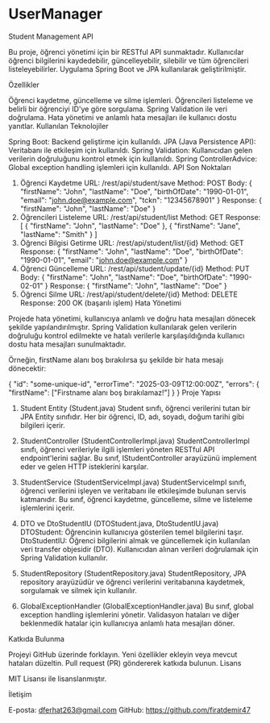 # UserManager
Student Management API

Bu proje, öğrenci yönetimi için bir RESTful API sunmaktadır. Kullanıcılar öğrenci bilgilerini kaydedebilir, güncelleyebilir, silebilir ve tüm öğrencileri listeleyebilirler. Uygulama Spring Boot ve JPA kullanılarak geliştirilmiştir.

Özellikler

Öğrenci kaydetme, güncelleme ve silme işlemleri.
Öğrencileri listeleme ve belirli bir öğrenciyi ID'ye göre sorgulama.
Spring Validation ile veri doğrulama.
Hata yönetimi ve anlamlı hata mesajları ile kullanıcı dostu yanıtlar.
Kullanılan Teknolojiler

Spring Boot: Backend geliştirme için kullanıldı.
JPA (Java Persistence API): Veritabanı ile etkileşim için kullanıldı.
Spring Validation: Kullanıcıdan gelen verilerin doğruluğunu kontrol etmek için kullanıldı.
Spring ControllerAdvice: Global exception handling işlemleri için kullanıldı.
API Son Noktaları

1. Öğrenci Kaydetme
URL: /rest/api/student/save
Method: POST
Body:
{
  "firstName": "John",
  "lastName": "Doe",
  "birthOfDate": "1990-01-01",
  "email": "john.doe@example.com",
  "tckn": "12345678901"
}
Response:
{
  "firstName": "John",
  "lastName": "Doe"
}
2. Öğrencileri Listeleme
URL: /rest/api/student/list
Method: GET
Response:
[
  {
    "firstName": "John",
    "lastName": "Doe"
  },
  {
    "firstName": "Jane",
    "lastName": "Smith"
  }
]
3. Öğrenci Bilgisi Getirme
URL: /rest/api/student/list/{id}
Method: GET
Response:
{
  "firstName": "John",
  "lastName": "Doe",
  "birthOfDate": "1990-01-01",
  "email": "john.doe@example.com"
}
4. Öğrenci Güncelleme
URL: /rest/api/student/update/{id}
Method: PUT
Body:
{
  "firstName": "John",
  "lastName": "Doe",
  "birthOfDate": "1990-02-01"
}
Response:
{
  "firstName": "John",
  "lastName": "Doe"
}
5. Öğrenci Silme
URL: /rest/api/student/delete/{id}
Method: DELETE
Response: 200 OK (başarılı işlem)
Hata Yönetimi

Projede hata yönetimi, kullanıcıya anlamlı ve doğru hata mesajları dönecek şekilde yapılandırılmıştır. Spring Validation kullanılarak gelen verilerin doğruluğu kontrol edilmekte ve hatalı verilerle karşılaşıldığında kullanıcı dostu hata mesajları sunulmaktadır.

Örneğin, firstName alanı boş bırakılırsa şu şekilde bir hata mesajı dönecektir:

{
  "id": "some-unique-id",
  "errorTime": "2025-03-09T12:00:00Z",
  "errors": {
    "firstName": ["Firstname alanı boş bırakılamaz!"]
  }
}
Proje Yapısı

1. Student Entity (Student.java)
Student sınıfı, öğrenci verilerini tutan bir JPA Entity sınıfıdır. Her bir öğrenci, ID, adı, soyadı, doğum tarihi gibi bilgileri içerir.

2. StudentController (StudentControllerImpl.java)
StudentControllerImpl sınıfı, öğrenci verileriyle ilgili işlemleri yöneten RESTful API endpoint'lerini sağlar. Bu sınıf, IStudentController arayüzünü implement eder ve gelen HTTP isteklerini karşılar.

3. StudentService (StudentServiceImpl.java)
StudentServiceImpl sınıfı, öğrenci verilerini işleyen ve veritabanı ile etkileşimde bulunan servis katmanıdır. Bu sınıf, öğrenci kaydetme, güncelleme, silme ve listeleme işlemlerini içerir.

4. DTO ve DtoStudentIU (DTOStudent.java, DtoStudentIU.java)
DTOStudent: Öğrencinin kullanıcıya gösterilen temel bilgilerini taşır.
DtoStudentIU: Öğrenci bilgilerini almak ve güncellemek için kullanılan veri transfer objesidir (DTO). Kullanıcıdan alınan verileri doğrulamak için Spring Validation kullanılır.
5. StudentRepository (StudentRepository.java)
StudentRepository, JPA repository arayüzüdür ve öğrenci verilerini veritabanına kaydetmek, sorgulamak ve silmek için kullanılır.

6. GlobalExceptionHandler (GlobalExceptionHandler.java)
Bu sınıf, global exception handling işlemlerini yönetir. Validasyon hataları ve diğer beklenmedik hatalar için kullanıcıya anlamlı hata mesajları döner.

Katkıda Bulunma

Projeyi GitHub üzerinde forklayın.
Yeni özellikler ekleyin veya mevcut hataları düzeltin.
Pull request (PR) göndererek katkıda bulunun.
Lisans

MIT Lisansı ile lisanslanmıştır.

İletişim

E-posta: dferhat263@gmail.com
GitHub: https://github.com/firatdemir47

